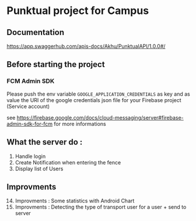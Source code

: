 # Punktual project for Campus

## Documentation 

https://app.swaggerhub.com/apis-docs/Akhu/PunktualAPI/1.0.0#/

## Before starting the project

### FCM Admin SDK
Please push the env variable `GOOGLE_APPLICATION_CREDENTIALS` as key and as value the URI of the google credentials json file for your Firebase project (Service account)

see https://firebase.google.com/docs/cloud-messaging/server#firebase-admin-sdk-for-fcm for more informations

## What the server do : 
1. Handle login
2. Create Notification when entering the fence
3. Display list of Users


## Improvments
14. Improvments : Some statistics with Android Chart
15. Improvments : Detecting the type of transport user for a user + send to server

